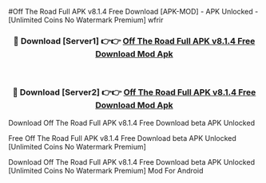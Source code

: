 #Off The Road Full APK v8.1.4 Free Download [APK-MOD] - APK Unlocked - [Unlimited Coins No Watermark Premium] wfrir



<div align="center">

<h3>🔴 Download [Server1] 👉👉 <a href="https://momento.my/?title=Off_The_Road_Full_APK_v8.1.4_Free_Download">Off The Road Full APK v8.1.4 Free Download Mod Apk</a></h3><br>

<h3>🔴 Download [Server2] 👉👉 <a href="https://momento.my/?title=Off_The_Road_Full_APK_v8.1.4_Free_Download">Off The Road Full APK v8.1.4 Free Download Mod Apk</a></h3>
</div>



Download Off The Road Full APK v8.1.4 Free Download beta APK Unlocked

Free Off The Road Full APK v8.1.4 Free Download beta APK Unlocked [Unlimited Coins No Watermark Premium]

Download Off The Road Full APK v8.1.4 Free Download beta APK Unlocked [Unlimited Coins No Watermark Premium] Mod For Android

